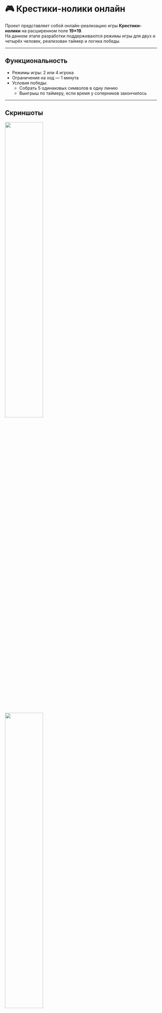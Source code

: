 # 🎮 Крестики-нолики онлайн

Проект представляет собой онлайн-реализацию игры **Крестики-нолики** на расширенном поле **19×19**.  
На данном этапе разработки поддерживаются режимы игры для двух и четырёх человек, реализован таймер и логика победы.

---

## Функциональность

- Режимы игры: 2 или 4 игрока
- Ограничение на ход — 1 минута
- Условия победы:
  - Собрать 5 одинаковых символов в одну линию
  - Выигрыш по таймеру, если время у соперников закончилось

---

## Скриншоты

<img src="https://github.com/user-attachments/assets/638c4b26-881b-43a1-b10f-a1a39ddbbd0c" width="50%" />
<img src="https://github.com/user-attachments/assets/0c0627f5-5b53-49ef-a94d-f783db442322" width="50%" />

---

## Цель проекта

Проект был создан в рамках практики работы с **React**:  
- Разработка структурированных компонентов
- Написание кастомных и стандартных хуков
- Организация чистой и логичной архитектуры проекта

---

## Стек технологий

- [React](https://reactjs.org/)
- [Next.js](https://nextjs.org/)
- [Tailwind CSS](https://tailwindcss.com/)
- JavaScript (ES6+)
- ESLint + Prettier

---

## Установка и запуск

```bash
# Клонировать репозиторий
git clone https://github.com/username/project-name.git

# Установка зависимостей
npm install

# Запуск проекта
npm run dev
